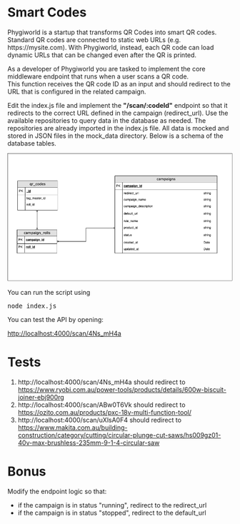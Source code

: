 <h1>Smart Codes</h1>

<p>
  Phygiworld is a startup that transforms QR Codes into smart QR codes.<br />
  Standard QR codes are connected to static web URLs (e.g. https://mysite.com).
  With Phygiworld, instead, each QR code can load dynamic URLs that can be changed even after the QR is printed.
</p>

<p>
  As a developer of Phygiworld you are tasked to implement the core middleware
  endpoint that runs when a user scans a QR code.<br />
  This function receives the QR code ID as an input and should redirect to the URL that
  is configured in the related campaign.</p>

<p>
  Edit the index.js file and implement the <b>"/scan/:codeId"</b> endpoint so that it redirects to the correct URL defined in the campaign (redirect_url).
  Use the available repositories to query data in the database as needed. The repositories are already imported in the index.js file. 
  All data is mocked and stored in JSON files in the mock_data directory.
  Below is a schema of the database tables.
</p>

<div>
  <img width="800px" src="db-diagram.png" />
</div>

You can run the script using

<pre>node index.js</pre>

You can test the API by opening:

<a href="http://localhost:4000/scan/4Ns_mH4a">http://localhost:4000/scan/4Ns_mH4a</a>

<h1>Tests</h1>

1. http://localhost:4000/scan/4Ns_mH4a should redirect to https://www.ryobi.com.au/power-tools/products/details/600w-biscuit-joiner-ebj900rg
2. http://localhost:4000/scan/ABw0T6Vk should redirect to https://ozito.com.au/products/pxc-18v-multi-function-tool/
3. http://localhost:4000/scan/uXlsA0F4 should redirect to https://www.makita.com.au/building-construction/category/cutting/circular-plunge-cut-saws/hs009gz01-40v-max-brushless-235mm-9-1-4-circular-saw

<h1>Bonus</h1>

<p>
  Modify the endpoint logic so that:
  <ul>
    <li>if the campaign is in status "running", redirect to the redirect_url</li>
    <li>if the campaign is in status "stopped", redirect to the default_url</li>
  </ul>
</p>
